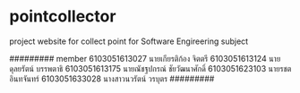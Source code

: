 # pointcollector
project website for collect point for Software Engireering subject

#########
member
6103051613027	นายเกียรติก้อง จิตตรี 
6103051613124	นายดุลยรัตน์  บรรพตาธิ
6103051613175	นายณัชฐปกรณ์ ชัยวัฒนาศักดิ์
6103051623103	นายรชต อินทจันทร์
6103051633028	นางสาวนวรัตน์ วรบุตร
#########


